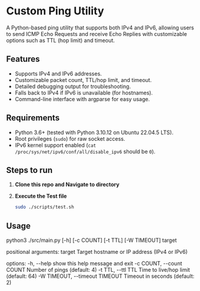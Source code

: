 # Custom Ping Utility

A Python-based ping utility that supports both IPv4 and IPv6, allowing users to send ICMP Echo Requests and receive Echo Replies with customizable options such as TTL (hop limit) and timeout.

## Features
- Supports IPv4 and IPv6 addresses.
- Customizable packet count, TTL/hop limit, and timeout.
- Detailed debugging output for troubleshooting.
- Falls back to IPv4 if IPv6 is unavailable (for hostnames).
- Command-line interface with argparse for easy usage.

## Requirements
- Python 3.6+ (tested with Python 3.10.12 on Ubuntu 22.04.5 LTS).
- Root privileges (`sudo`) for raw socket access.
- IPv6 kernel support enabled (`cat /proc/sys/net/ipv6/conf/all/disable_ipv6` should be `0`).

## Steps to run

1. **Clone this repo and Navigate to directory**
      
2. **Execute the Test file**
   ```sh
   sudo ./scripts/test.sh
   ``` 

## Usage   

python3 ./src/main.py [-h] [-c COUNT] [-t TTL] [-W TIMEOUT] target

positional arguments:
  target                Target hostname or IP address (IPv4 or IPv6)

  options:
  -h, --help            show this help message and exit
  -c COUNT, --count COUNT
                        Number of pings (default: 4)
  -t TTL, --ttl TTL     Time to live/hop limit (default: 64)
  -W TIMEOUT, --timeout TIMEOUT
                        Timeout in seconds (default: 2)
